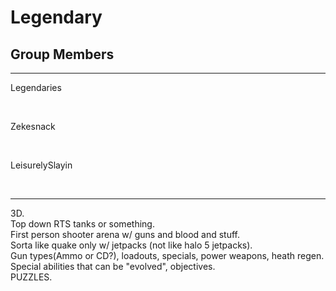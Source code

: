 # Legendary
<html>
<body>
<h2>Group Members</h2><hr>
<p>Legendaries</p><br>
<p>Zekesnack</p><br>
<p>LeisurelySlayin</p><br>
<hr>
3D.<br>
Top down RTS tanks or something.<br>
First person shooter arena w/ guns and blood and stuff.<br>
Sorta like quake only w/ jetpacks (not like halo 5 jetpacks).<br>
Gun types(Ammo or CD?), loadouts, specials, power weapons, heath regen.<br>
Special abilities that can be "evolved", objectives.<br>
PUZZLES.<br>
</body>
</html>
